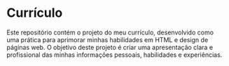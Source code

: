 # Currículo
Este repositório contém o projeto do meu currículo, desenvolvido como uma prática para aprimorar minhas habilidades em HTML e design de páginas web. O objetivo deste projeto é criar uma apresentação clara e profissional das minhas informações pessoais, habilidades e experiências.
